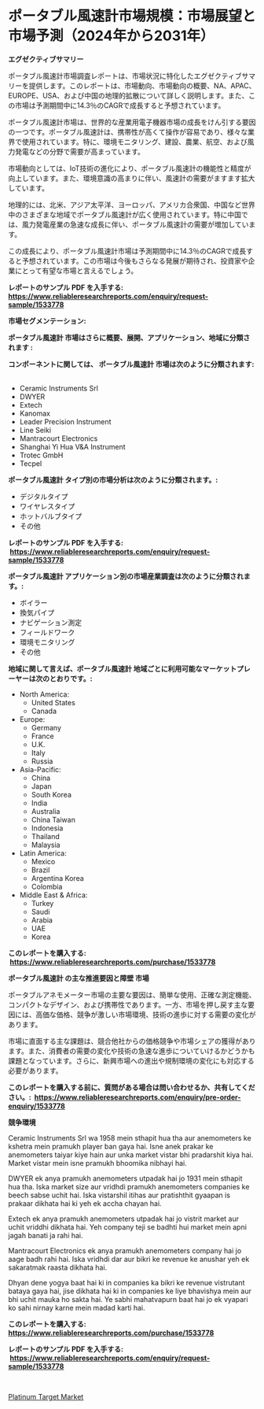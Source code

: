 <p><h1>ポータブル風速計市場規模：市場展望と市場予測（2024年から2031年）</h1></p><p><strong>エグゼクティブサマリー</strong></p>
<p><p>ポータブル風速計市場調査レポートは、市場状況に特化したエグゼクティブサマリーを提供します。このレポートは、市場動向、市場動向の概要、NA、APAC、EUROPE、USA、および中国の地理的拡散について詳しく説明します。また、この市場は予測期間中に14.3％のCAGRで成長すると予想されています。</p><p>ポータブル風速計市場は、世界的な産業用電子機器市場の成長をけん引する要因の一つです。ポータブル風速計は、携帯性が高くて操作が容易であり、様々な業界で使用されています。特に、環境モニタリング、建設、農業、航空、および風力発電などの分野で需要が高まっています。</p><p>市場動向としては、IoT技術の進化により、ポータブル風速計の機能性と精度が向上しています。また、環境意識の高まりに伴い、風速計の需要がますます拡大しています。</p><p>地理的には、北米、アジア太平洋、ヨーロッパ、アメリカ合衆国、中国など世界中のさまざまな地域でポータブル風速計が広く使用されています。特に中国では、風力発電産業の急速な成長に伴い、ポータブル風速計の需要が増加しています。</p><p>この成長により、ポータブル風速計市場は予測期間中に14.3％のCAGRで成長すると予想されています。この市場は今後もさらなる発展が期待され、投資家や企業にとって有望な市場と言えるでしょう。</p></p>
<p><strong>レポートのサンプル PDF を入手する: <a href="https://www.reliableresearchreports.com/enquiry/request-sample/1533778">https://www.reliableresearchreports.com/enquiry/request-sample/1533778</a></strong></p>
<p><strong>市場セグメンテーション:</strong></p>
<p><strong> ポータブル風速計 市場はさらに概要、展開、アプリケーション、地域に分類されます :</strong></p>
<p><strong>コンポーネントに関しては、 ポータブル風速計 市場は次のように分類されます: &nbsp;</strong></p>
<p><ul><li>Ceramic Instruments Srl</li><li>DWYER</li><li>Extech</li><li>Kanomax</li><li>Leader Precision Instrument</li><li>Line Seiki</li><li>Mantracourt Electronics</li><li>Shanghai Yi Hua V&A Instrument</li><li>Trotec GmbH</li><li>Tecpel</li></ul></p>
<p><strong> ポータブル風速計 タイプ別の市場分析は次のように分類されます。:</strong></p>
<p><ul><li>デジタルタイプ</li><li>ワイヤレスタイプ</li><li>ホットバルブタイプ</li><li>その他</li></ul></p>
<p><strong>レポートのサンプル PDF を入手する: &nbsp;<a href="https://www.reliableresearchreports.com/enquiry/request-sample/1533778">https://www.reliableresearchreports.com/enquiry/request-sample/1533778</a></strong></p>
<p><strong> ポータブル風速計 アプリケーション別の市場産業調査は次のように分類されます。:</strong></p>
<p><ul><li>ボイラー</li><li>換気パイプ</li><li>ナビゲーション測定</li><li>フィールドワーク</li><li>環境モニタリング</li><li>その他</li></ul></p>
<p><strong>地域に関して言えば、ポータブル風速計 地域ごとに利用可能なマーケットプレーヤーは次のとおりです。:</strong></p>
<p><ul>
    <li>
        North America:
        <ul>
            <li>United States</li>
            <li>Canada</li>
        </ul>
    </li>
    <li>
        Europe:
        <ul>
            <li>Germany</li>
            <li>France</li>
            <li>U.K.</li>
            <li>Italy</li>
            <li>Russia</li>
        </ul>
    </li>
    <li>
        Asia-Pacific:
        <ul>
            <li>China</li>
            <li>Japan</li>
            <li>South Korea</li>
            <li>India</li>
            <li>Australia</li>
            <li>China Taiwan</li>
            <li>Indonesia</li>
            <li>Thailand</li>
            <li>Malaysia</li>
        </ul>
    </li>
    <li>
        Latin America:
        <ul>
            <li>Mexico</li>
            <li>Brazil</li>
            <li>Argentina Korea</li>
            <li>Colombia</li>
        </ul>
    </li>
    <li>
        Middle East & Africa:
        <ul>
            <li>Turkey</li>
            <li>Saudi</li>
            <li>Arabia</li>
            <li>UAE</li>
            <li>Korea</li>
        </ul>
    </li>
    </ul></p>
<p><strong>このレポートを購入する: &nbsp;<a href="https://www.reliableresearchreports.com/purchase/1533778">https://www.reliableresearchreports.com/purchase/1533778</a></strong></p>
<p><strong>ポータブル風速計 の主な推進要因と障壁 市場</strong></p>
<p><p>ポータブルアネモメーター市場の主要な要因は、簡単な使用、正確な測定機能、コンパクトなデザイン、および携帯性であります。一方、市場を押し戻す主な要因には、高価な価格、競争が激しい市場環境、技術の進歩に対する需要の変化があります。</p><p>市場に直面する主な課題は、競合他社からの価格競争や市場シェアの獲得があります。また、消費者の需要の変化や技術の急速な進歩についていけるかどうかも課題となっています。さらに、新興市場への進出や規制環境の変化にも対応する必要があります。</p></p>
<p><strong>このレポートを購入する前に、質問がある場合は問い合わせるか、共有してください。:&nbsp; <a href="https://www.reliableresearchreports.com/enquiry/pre-order-enquiry/1533778">https://www.reliableresearchreports.com/enquiry/pre-order-enquiry/1533778</a></strong></p>
<p><strong>競争環境</strong></p>
<p><p>Ceramic Instruments Srl wa 1958 mein sthapit hua tha aur anemometers ke kshetra mein pramukh player ban gaya hai. Isne anek prakar ke anemometers taiyar kiye hain aur unka market vistar bhi pradarshit kiya hai. Market vistar mein isne pramukh bhoomika nibhayi hai.</p><p>DWYER ek anya pramukh anemometers utpadak hai jo 1931 mein sthapit hua tha. Iska market size aur vridhdi pramukh anemometers companies ke beech sabse uchit hai. Iska vistarshil itihas aur pratishthit gyaapan is prakaar dikhata hai ki yeh ek accha chayan hai.</p><p>Extech ek anya pramukh anemometers utpadak hai jo vistrit market aur uchit vriddhi dikhata hai. Yeh company teji se badhti hui market mein apni jagah banati ja rahi hai.</p><p>Mantracourt Electronics ek anya pramukh anemometers company hai jo aage badh rahi hai. Iska vridhdi dar aur bikri ke revenue ke anushar yeh ek sakaratmak raasta dikhata hai.</p><p>Dhyan dene yogya baat hai ki in companies ka bikri ke revenue vistrutant bataya gaya hai, jise dikhata hai ki in companies ke liye bhavishya mein aur bhi uchit mauka ho sakta hai. Ye sabhi mahatvapurn baat hai jo ek vyapari ko sahi nirnay karne mein madad karti hai.</p></p>
<p><strong>このレポートを購入する: &nbsp; <a href="https://www.reliableresearchreports.com/purchase/1533778">https://www.reliableresearchreports.com/purchase/1533778</a></strong></p>
<p><strong>レポートのサンプル PDF を入手する: &nbsp;<a href="https://www.reliableresearchreports.com/enquiry/request-sample/1533778">https://www.reliableresearchreports.com/enquiry/request-sample/1533778</a></strong><strong></strong></p>
<p>&nbsp;</p>
<p><p><a href="https://glittery-fuchsia-86a.notion.site/Platinum-Target-Market-Insights-Market-Players-and-Forecast-Till-2031-2311235bed054a3b820a165b4d322851">Platinum Target Market</a></p></p>